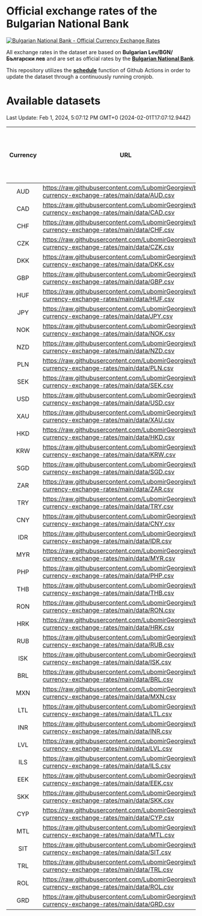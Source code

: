 # Official exchange rates of the Bulgarian National Bank

[![Bulgarian National Bank - Official Currency Exchange Rates](https://github.com/LubomirGeorgiev/bnb-currency-exchange-rates/actions/workflows/update-rates.yml/badge.svg?branch=main)](https://github.com/LubomirGeorgiev/bnb-currency-exchange-rates/actions/workflows/update-rates.yml)

All exchange rates in the dataset are based on **Bulgarian Lev/BGN/Български лев** and are set as official rates by the [**Bulgarian National Bank**](https://www.bnb.bg/Statistics/StExternalSector/StExchangeRates/StERForeignCurrencies/index.htm?toLang=_EN).

This repository utilizes the [**schedule**](https://docs.github.com/en/actions/reference/events-that-trigger-workflows) function of Github Actions in order to update the dataset through a continuously running cronjob.

# Available datasets

<!-- START LINKS (DO NOT EVER FU*ING DELETE THIS COMMENT FOR THE LOVE OF YOUR LIFE!!! IF YOU ARE CURIOS HOW IT WORKS, YOU CAN HAVE A LOOK AT ./src/updateReadme.ts) -->

Last Update: Feb 1, 2024, 5:07:12 PM GMT+0 (2024-02-01T17:07:12.944Z)

| Currency | URL                                                                                             | Number of records | Number of missing days that were filled in |
| :------: | ----------------------------------------------------------------------------------------------- | :---------------: | :----------------------------------------: |
|   AUD    | https://raw.githubusercontent.com/LubomirGeorgiev/bnb-currency-exchange-rates/main/data/AUD.csv |       9130        |                    2828                    |
|   CAD    | https://raw.githubusercontent.com/LubomirGeorgiev/bnb-currency-exchange-rates/main/data/CAD.csv |       9130        |                    2828                    |
|   CHF    | https://raw.githubusercontent.com/LubomirGeorgiev/bnb-currency-exchange-rates/main/data/CHF.csv |       9130        |                    2828                    |
|   CZK    | https://raw.githubusercontent.com/LubomirGeorgiev/bnb-currency-exchange-rates/main/data/CZK.csv |       9130        |                    2828                    |
|   DKK    | https://raw.githubusercontent.com/LubomirGeorgiev/bnb-currency-exchange-rates/main/data/DKK.csv |       9130        |                    2828                    |
|   GBP    | https://raw.githubusercontent.com/LubomirGeorgiev/bnb-currency-exchange-rates/main/data/GBP.csv |       9130        |                    2828                    |
|   HUF    | https://raw.githubusercontent.com/LubomirGeorgiev/bnb-currency-exchange-rates/main/data/HUF.csv |       9130        |                    2828                    |
|   JPY    | https://raw.githubusercontent.com/LubomirGeorgiev/bnb-currency-exchange-rates/main/data/JPY.csv |       9130        |                    2828                    |
|   NOK    | https://raw.githubusercontent.com/LubomirGeorgiev/bnb-currency-exchange-rates/main/data/NOK.csv |       9130        |                    2828                    |
|   NZD    | https://raw.githubusercontent.com/LubomirGeorgiev/bnb-currency-exchange-rates/main/data/NZD.csv |       9130        |                    2828                    |
|   PLN    | https://raw.githubusercontent.com/LubomirGeorgiev/bnb-currency-exchange-rates/main/data/PLN.csv |       9130        |                    2828                    |
|   SEK    | https://raw.githubusercontent.com/LubomirGeorgiev/bnb-currency-exchange-rates/main/data/SEK.csv |       9130        |                    2828                    |
|   USD    | https://raw.githubusercontent.com/LubomirGeorgiev/bnb-currency-exchange-rates/main/data/USD.csv |       9130        |                    2828                    |
|   XAU    | https://raw.githubusercontent.com/LubomirGeorgiev/bnb-currency-exchange-rates/main/data/XAU.csv |       9130        |                    2830                    |
|   HKD    | https://raw.githubusercontent.com/LubomirGeorgiev/bnb-currency-exchange-rates/main/data/HKD.csv |       8828        |                    2737                    |
|   KRW    | https://raw.githubusercontent.com/LubomirGeorgiev/bnb-currency-exchange-rates/main/data/KRW.csv |       8828        |                    2737                    |
|   SGD    | https://raw.githubusercontent.com/LubomirGeorgiev/bnb-currency-exchange-rates/main/data/SGD.csv |       8828        |                    2737                    |
|   ZAR    | https://raw.githubusercontent.com/LubomirGeorgiev/bnb-currency-exchange-rates/main/data/ZAR.csv |       8828        |                    2737                    |
|   TRY    | https://raw.githubusercontent.com/LubomirGeorgiev/bnb-currency-exchange-rates/main/data/TRY.csv |       7310        |                    2267                    |
|   CNY    | https://raw.githubusercontent.com/LubomirGeorgiev/bnb-currency-exchange-rates/main/data/CNY.csv |       7190        |                    2231                    |
|   IDR    | https://raw.githubusercontent.com/LubomirGeorgiev/bnb-currency-exchange-rates/main/data/IDR.csv |       7190        |                    2231                    |
|   MYR    | https://raw.githubusercontent.com/LubomirGeorgiev/bnb-currency-exchange-rates/main/data/MYR.csv |       7190        |                    2231                    |
|   PHP    | https://raw.githubusercontent.com/LubomirGeorgiev/bnb-currency-exchange-rates/main/data/PHP.csv |       7190        |                    2231                    |
|   THB    | https://raw.githubusercontent.com/LubomirGeorgiev/bnb-currency-exchange-rates/main/data/THB.csv |       7190        |                    2231                    |
|   RON    | https://raw.githubusercontent.com/LubomirGeorgiev/bnb-currency-exchange-rates/main/data/RON.csv |       7131        |                    2213                    |
|   HRK    | https://raw.githubusercontent.com/LubomirGeorgiev/bnb-currency-exchange-rates/main/data/HRK.csv |       6792        |                    2104                    |
|   RUB    | https://raw.githubusercontent.com/LubomirGeorgiev/bnb-currency-exchange-rates/main/data/RUB.csv |       6490        |                    2009                    |
|   ISK    | https://raw.githubusercontent.com/LubomirGeorgiev/bnb-currency-exchange-rates/main/data/ISK.csv |       6125        |                    1901                    |
|   BRL    | https://raw.githubusercontent.com/LubomirGeorgiev/bnb-currency-exchange-rates/main/data/BRL.csv |       5858        |                    1824                    |
|   MXN    | https://raw.githubusercontent.com/LubomirGeorgiev/bnb-currency-exchange-rates/main/data/MXN.csv |       5858        |                    1824                    |
|   LTL    | https://raw.githubusercontent.com/LubomirGeorgiev/bnb-currency-exchange-rates/main/data/LTL.csv |       5520        |                    1697                    |
|   INR    | https://raw.githubusercontent.com/LubomirGeorgiev/bnb-currency-exchange-rates/main/data/INR.csv |       5490        |                    1709                    |
|   LVL    | https://raw.githubusercontent.com/LubomirGeorgiev/bnb-currency-exchange-rates/main/data/LVL.csv |       5155        |                    1583                    |
|   ILS    | https://raw.githubusercontent.com/LubomirGeorgiev/bnb-currency-exchange-rates/main/data/ILS.csv |       4762        |                    1486                    |
|   EEK    | https://raw.githubusercontent.com/LubomirGeorgiev/bnb-currency-exchange-rates/main/data/EEK.csv |       4365        |                    1339                    |
|   SKK    | https://raw.githubusercontent.com/LubomirGeorgiev/bnb-currency-exchange-rates/main/data/SKK.csv |       3333        |                    1023                    |
|   CYP    | https://raw.githubusercontent.com/LubomirGeorgiev/bnb-currency-exchange-rates/main/data/CYP.csv |       3268        |                    1000                    |
|   MTL    | https://raw.githubusercontent.com/LubomirGeorgiev/bnb-currency-exchange-rates/main/data/MTL.csv |       2966        |                    909                     |
|   SIT    | https://raw.githubusercontent.com/LubomirGeorgiev/bnb-currency-exchange-rates/main/data/SIT.csv |       2544        |                    780                     |
|   TRL    | https://raw.githubusercontent.com/LubomirGeorgiev/bnb-currency-exchange-rates/main/data/TRL.csv |       1818        |                    559                     |
|   ROL    | https://raw.githubusercontent.com/LubomirGeorgiev/bnb-currency-exchange-rates/main/data/ROL.csv |       1697        |                    524                     |
|   GRD    | https://raw.githubusercontent.com/LubomirGeorgiev/bnb-currency-exchange-rates/main/data/GRD.csv |        361        |                    109                     |

<!-- END LINKS (DO NOT EVER FU*ING DELETE THIS COMMENT FOR THE LOVE OF YOUR LIFE!!! IF YOU ARE CURIOS HOW IT WORKS, YOU CAN HAVE A LOOK AT ./src/updateReadme.ts) -->
